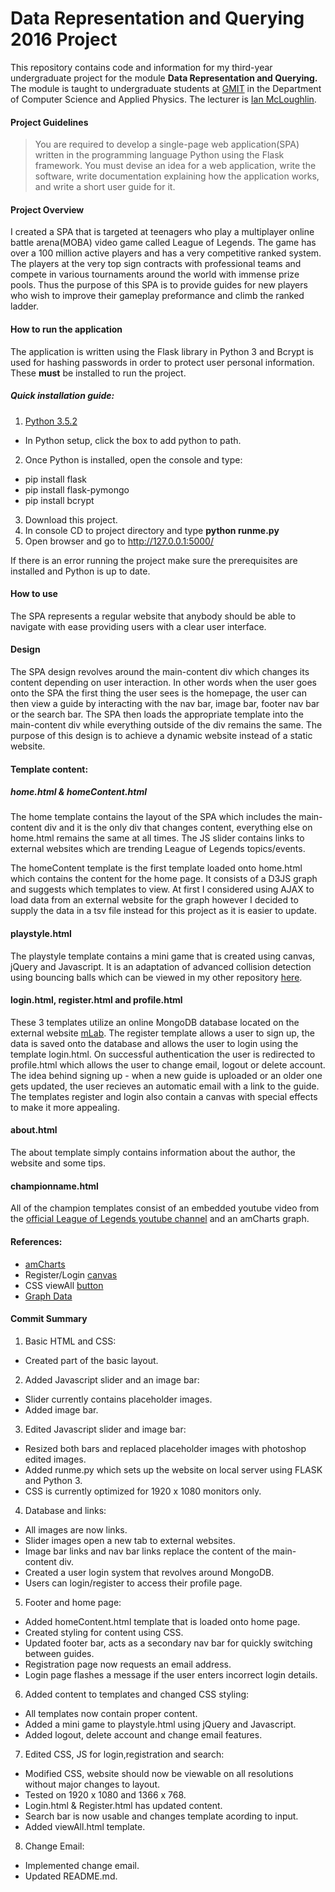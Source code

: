 # Data Representation and Querying 2016 Project
This repository contains code and information for my third-year undergraduate project for the module **Data Representation and Querying.** The module is taught to undergraduate students at [GMIT](http://www.gmit.ie/) in the Department of Computer Science and Applied Physics. The lecturer is [Ian McLoughlin](https://ianmcloughlin.github.io/).

#### Project Guidelines
> You are required to develop a single-page web application(SPA) written in the programming language Python using the Flask framework. You must devise an idea for a web application, write the software, write documentation explaining how the application works, and write a short user guide for it.

#### Project Overview
I created a SPA that is targeted at teenagers who play a multiplayer online battle arena(MOBA) video game called League of Legends. The game has over a 100 million active players and has a very competitive ranked system. The players at the very top sign contracts with professional teams and compete in various tournaments around the world with immense prize pools. Thus the purpose of this SPA is to provide guides for new players who wish to improve their gameplay preformance and climb the ranked ladder. 

#### How to run the application
The application is written using the Flask library in Python 3 and Bcrypt is used for hashing passwords in order to protect user personal information. These **must** be installed to run the project.

##### Quick installation guide:
1. [Python 3.5.2](https://www.python.org/downloads/release/python-352/)
  * In Python setup, click the box to add python to path.
2. Once Python is installed, open the console and type:
  * pip install flask
  * pip install flask-pymongo
  * pip install bcrypt
3. Download this project.
4. In console CD to project directory and type **python runme.py**
5. Open browser and go to http://127.0.0.1:5000/

If there is an error running the project make sure the prerequisites are installed and Python is up to date.

#### How to use
The SPA represents a regular website that anybody should be able to navigate with ease providing users with a clear user interface.

#### Design
The SPA design revolves around the main-content div which changes its content depending on user interaction. In other words when the user goes onto the SPA the first thing the user sees is the homepage, the user can then view a guide by interacting with the nav bar, image bar, footer nav bar or the search bar. The SPA then loads the appropriate template into the main-content div while everything outside of the div remains the same. The purpose of this design is to achieve a dynamic website instead of a static website.

#### Template content:
##### home.html & homeContent.html
The home template contains the layout of the SPA which includes the main-content div and it is the only div that changes content, everything else on home.html remains the same at all times. The JS slider contains links to external websites which are trending League of Legends topics/events.

The homeContent template is the first template loaded onto home.html which contains the content for the home page. It consists of a D3JS graph and suggests which templates to view. At first I considered using AJAX to load data from an external website for the graph however I decided to supply the data in a tsv file instead for this project as it is easier to update.

#### playstyle.html
The playstyle template contains a mini game that is created using canvas, jQuery and Javascript. It is an adaptation of advanced collision detection using bouncing balls which can be viewed in my other repository [here](https://github.com/RicardsGraudins/Canvas-Advanced-Collision).

#### login.html, register.html and profile.html
These 3 templates utilize an online MongoDB database located on the external website [mLab](https://mlab.com/). The register template allows a user to sign up, the data is saved onto the database and allows the user to login using the template login.html. On successful authentication the user is redirected to profile.html which allows the user to change email, logout or delete account. The idea behind signing up - when a new guide is uploaded or an older one gets updated, the user recieves an automatic email with a link to the guide.
The templates register and login also contain a canvas with special effects to make it more appealing.

#### about.html
The about template simply contains information about the author, the website and some tips.

#### championname.html
All of the champion templates consist of an embedded youtube video from the [official League of Legends youtube channel](https://www.youtube.com/channel/UC2t5bjwHdUX4vM2g8TRDq5g) and an amCharts graph.

#### References:
* [amCharts](https://www.amcharts.com/demos/)
* Register/Login [canvas](http://www.html5canvastutorials.com/tutorials/html5-canvas-exploding-dots/)
* CSS viewAll [button](http://livetools.uiparade.com/button-builder.html#)
* [Graph Data](http://www.leagueofgraphs.com/champions/stats)

#### Commit Summary
1. Basic HTML and CSS:
  * Created part of the basic layout.
2. Added Javascript slider and an image bar:
  * Slider currently contains placeholder images.
  * Added image bar.
3. Edited Javascript slider and image bar:
  * Resized both bars and replaced placeholder images with photoshop edited images.
  * Added runme.py which sets up the website on local server using FLASK and Python 3.
  * CSS is currently optimized for 1920 x 1080 monitors only. 
4. Database and links:
  * All images are now links.
  * Slider images open a new tab to external websites.
  * Image bar links and nav bar links replace the content of the main-content div.
  * Created a user login system that revolves around MongoDB.
  * Users can login/register to access their profile page. 
5. Footer and home page:
  * Added homeContent.html template that is loaded onto home page.
  * Created styling for content using CSS.
  * Updated footer bar, acts as a secondary nav bar for quickly switching between guides.
  * Registration page now requests an email address. 
  * Login page flashes a message if the user enters incorrect login details.
6. Added content to templates and changed CSS styling:
  * All templates now contain proper content.
  * Added a mini game to playstyle.html using jQuery and Javascript.
  * Added logout, delete account and change email features.   
7. Edited CSS, JS for login,registration and search:
  * Modified CSS, website should now be viewable on all resolutions without major changes to layout.
  * Tested on 1920 x 1080 and 1366 x 768.
  * Login.html & Register.html has updated content.
  * Search bar is now usable and changes template acording to input.
  * Added viewAll.html template.
8. Change Email:
  * Implemented change email.
  * Updated README.md.
